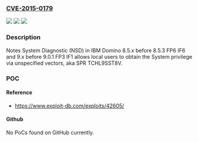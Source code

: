 ### [CVE-2015-0179](https://cve.mitre.org/cgi-bin/cvename.cgi?name=CVE-2015-0179)
![](https://img.shields.io/static/v1?label=Product&message=n%2Fa&color=blue)
![](https://img.shields.io/static/v1?label=Version&message=n%2Fa&color=blue)
![](https://img.shields.io/static/v1?label=Vulnerability&message=n%2Fa&color=brighgreen)

### Description

Notes System Diagnostic (NSD) in IBM Domino 8.5.x before 8.5.3 FP6 IF6 and 9.x before 9.0.1 FP3 IF1 allows local users to obtain the System privilege via unspecified vectors, aka SPR TCHL9SST8V.

### POC

#### Reference
- https://www.exploit-db.com/exploits/42605/

#### Github
No PoCs found on GitHub currently.

